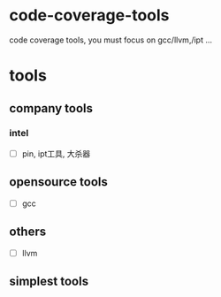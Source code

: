 # code-coverage-tools
code coverage tools, you must focus on gcc/llvm,/ipt ...
# tools
## company tools
### intel
- [ ] pin, ipt工具, 大杀器
## opensource tools
- [ ] gcc
## others
- [ ] llvm
## simplest tools
